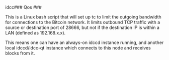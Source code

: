 idcc### Qos ###

This is a Linux bash script that will set up tc to limit the outgoing bandwidth for connections to the Bitcoin network. It limits outbound TCP traffic with a source or destination port of 28666, but not if the destination IP is within a LAN (defined as 192.168.x.x).

This means one can have an always-on idccd instance running, and another local idccd/idcc-qt instance which connects to this node and receives blocks from it.
